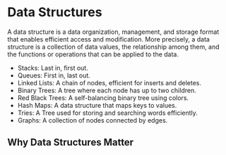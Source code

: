 # Data Structures

A data structure is a data organization, management, and storage format that enables efficient access and modification. 
More precisely, a data structure is a collection of data values, the relationship among them, and the functions or operations that can be applied to the data.

- Stacks: Last in, first out.
- Queues: First in, last out.
- Linked Lists: A chain of nodes, efficient for inserts and deletes.
- Binary Trees: A tree where each node has up to two children.
- Red Black Trees: A self-balancing binary tree using colors.
- Hash Maps: A data structure that maps keys to values.
- Tries: A Tree used for storing and searching words efficiently.
- Graphs: A collection of nodes connected by edges.

## Why Data Structures Matter
